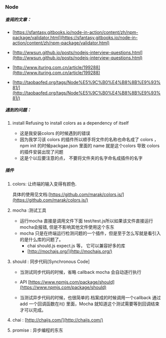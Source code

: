 ### Node

##### 查阅的文章：

* [https://sfantasy.gitbooks.io/node-in-action/content/zh/npm-package/validator.html](https://sfantasy.gitbooks.io/node-in-action/content/zh/npm-package/validator.html)

* [http://wwsun.github.io/posts/nodejs-interview-questions.html](http://wwsun.github.io/posts/nodejs-interview-questions.html)

* [http://www.ituring.com.cn/article/199288](http://www.ituring.com.cn/article/199288)

* [http://taobaofed.org/tags/Node%E5%9C%B0%E4%B8%8B%E9%93%81/](http://taobaofed.org/tags/Node%E5%9C%B0%E4%B8%8B%E9%93%81/)

##### 遇到的问题：

1. install Refusing to install colors as a dependency of itself

	* 这是我安装colors 的时候遇到的错误
	* 因为我学习该 colors 的插件所以顺手将文件的名称也命名成了 colors ，npm init 的时候packgae.json 里面的 name 就是这个colors 导致 colors 的插件安装出现了问题
	* 这是个以后要注意的点， 不要将文件夹的名字命名成插件的名字
	


##### 插件

1. colors: 让终端的输入变得有颜色.

	具体的使用见文档:[https://github.com/marak/colors.js/](https://github.com/marak/colors.js/)
	
2. mocha :测试工具

	* 运行mocha  直接是调用文件下面 test/test.js所以如果该文件直接运行mocha会报错, 但是不影响其他文件使用这个东东
	* mocha 只是在终端运行检测问题的一个插件，但是至于怎么写就是看引入的是什么库的问题了。
		* chai should.js expect.js 等， 它可以兼容好多的库
		* [http://mochajs.org/](http://mochajs.org/)

3. should : 同步代码[Synchronous Code]
	* 当测试同步代码的时候，省略 callback mocha 会自动逐行执行
	* API [https://www.npmjs.com/package/should](https://www.npmjs.com/package/should)
	
	* 当测试异步代码的时候，也很简单的.档案成的时候调用一个callback 通过 add 一个回调函数在it() 里面，Mocha 就知道这个测试需要等到回调结束才可以完成。
	
4. chai : [http://chaijs.com/](http://chaijs.com/)
5. promise : 异步编程的东东



